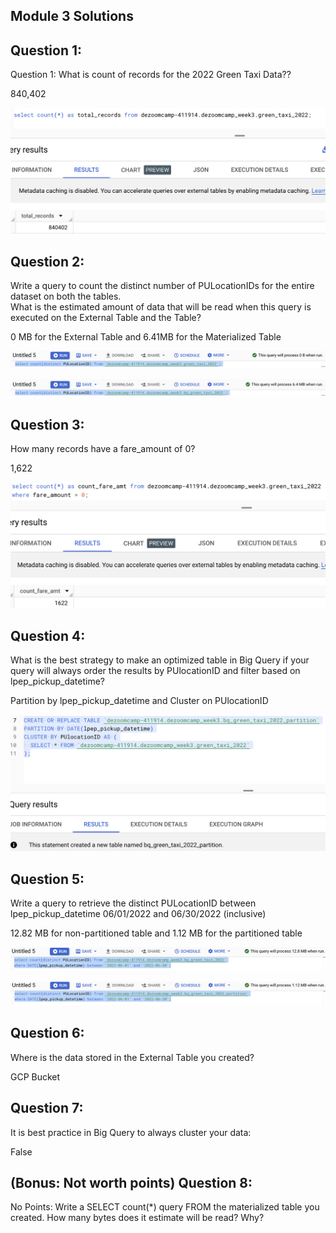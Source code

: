 ## Module 3 Solutions

## Question 1:
Question 1: What is count of records for the 2022 Green Taxi Data??

840,402

![Solution 1](<Images/Solution 1.png>)

## Question 2:
Write a query to count the distinct number of PULocationIDs for the entire dataset on both the tables.</br> 
What is the estimated amount of data that will be read when this query is executed on the External Table and the Table?

0 MB for the External Table and 6.41MB for the Materialized Table

![Solution 2.1](<Images/Solution 2.1.png>)

![Solution 2.2](<Images/Solution 2.2.png>)

## Question 3:
How many records have a fare_amount of 0?

1,622

![Solution 3](<Images/Solution 3.png>)

## Question 4:
What is the best strategy to make an optimized table in Big Query if your query will always order the results by PUlocationID and filter based on lpep_pickup_datetime?

Partition by lpep_pickup_datetime and Cluster on PUlocationID

![Solution 4](<Images/Solution 4.png>)

## Question 5:
Write a query to retrieve the distinct PULocationID between lpep_pickup_datetime
06/01/2022 and 06/30/2022 (inclusive)

12.82 MB for non-partitioned table and 1.12 MB for the partitioned table

![Solution 5.1](<Images/Solution 5.1.png>)

![Solution 5.2](<Images/Solution 5.2.png>)

## Question 6: 
Where is the data stored in the External Table you created?

GCP Bucket


## Question 7:
It is best practice in Big Query to always cluster your data:

False


## (Bonus: Not worth points) Question 8:
No Points: Write a SELECT count(*) query FROM the materialized table you created. How many bytes does it estimate will be read? Why?

